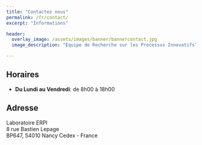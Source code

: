 ```yaml
---
title: "Contactez nous"
permalink: /fr/contact/
excerpt: "Informations"

header:
  overlay_image: /assets/images/banner/bannercontact.jpg
  image_description: "Equipe de Recherche sur les Processus Innovatifs"

---
```


## Horaires

- **Du Lundi au Vendredi**: de 8h00 à 18h00 

## Adresse

Laboratoire ERPI  
8 rue Bastien Lepage  
BP647, 54010 Nancy Cedex - France  
